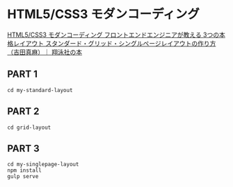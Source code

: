 HTML5/CSS3 モダンコーディング
=========================

[HTML5/CSS3 モダンコーディング フロントエンドエンジニアが教える 3つの本格レイアウト スタンダード・グリッド・シングルページレイアウトの作り方（吉田真麻）｜ 翔泳社の本](http://www.shoeisha.co.jp/book/detail/9784798141572)

## PART 1

```
cd my-standard-layout
```

## PART 2

```
cd grid-layout
```

## PART 3

```
cd my-singlepage-layout
npm install
gulp serve
```

